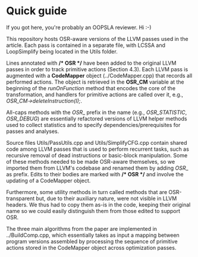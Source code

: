 # Quick guide

If you got here, you're probably an OOPSLA reviewer. Hi :-)

This repository hosts OSR-aware versions of the LLVM passes used in the article. Each pass is contained in a separate file, with LCSSA and LoopSimplify being located in the Utils folder.

Lines annotated with __/* OSR */__ have been added to the original LLVM passes in order to track primitive actions (Section 4.3). Each LLVM pass is augmented with a __CodeMapper__ object (../CodeMapper.cpp) that records all performed actions. The object is retrieved in the __OSR_CM__ variable at the beginning of the _runOnFunction_ method that encodes the core of the transformation, and handlers for primitive actions are called over it, e.g., _OSR_CM->deleteInstruction(I);_.

All-caps methods with the _OSR__ prefix in the name (e.g., _OSR_STATISTIC_, _OSR_DEBUG_) are essentially refactored versions of LLVM helper methods used to collect statistics and to specify dependencies/prerequisites for passes and analyses.

Source files Utils/PassUtils.cpp and Utils/SimplifyCFG.cpp contain shared code among LLVM passes that is used to perform recurrent tasks, such as recursive removal of dead instructions or basic-block manipulation. Some of these methods needed to be made OSR-aware themselves, so we imported them from LLVM's codebase and renamed them by adding _OSR__ as prefix. Edits to their bodies are marked with __/* OSR */__ and involve the updating of a CodeMapper object.

Furthermore, some utility methods in turn called methods that are OSR-transparent but, due to their auxiliary nature, were not visible in LLVM headers. We thus had to copy them as-is in the code, keeping their original name so we could easily distinguish them from those edited to support OSR.

The three main algorithms from the paper are implemented in ../BuildComp.cpp, which essentially takes as input a mapping between program versions assembled by processing the sequence of primitive actions stored in the CodeMapper object across optimization passes.
